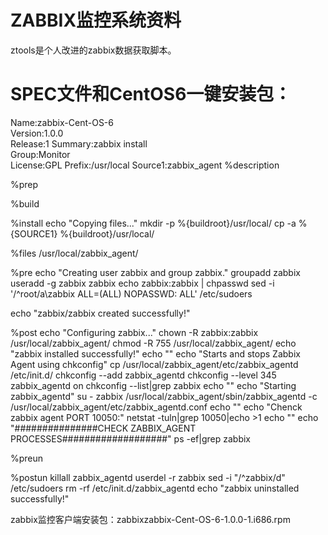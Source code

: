 # ZABBIX监控系统资料
ztools是个人改进的zabbix数据获取脚本。
# SPEC文件和CentOS6一键安装包：
Name:zabbix-Cent-OS-6		
Version:1.0.0	
Release:1
Summary:zabbix install	
Group:Monitor		
License:GPL	
Prefix:/usr/local
Source1:zabbix_agent
%description

%prep

%build

%install
echo "Copying files..."
mkdir -p %{buildroot}/usr/local/
cp -a %{SOURCE1} %{buildroot}/usr/local/

%files
/usr/local/zabbix_agent/

%pre
echo "Creating user zabbix and group zabbix."
groupadd zabbix
useradd -g zabbix zabbix
echo zabbix:zabbix | chpasswd
sed -i '/^root/a\zabbix	ALL=(ALL)	NOPASSWD: ALL' /etc/sudoers

echo "zabbix/zabbix created successfully!"

%post
echo "Configuring zabbix..."
chown -R zabbix:zabbix /usr/local/zabbix_agent/
chmod -R 755 /usr/local/zabbix_agent/
echo "zabbix installed successfully!"
echo  ""
echo "Starts and stops Zabbix Agent using chkconfig"
cp /usr/local/zabbix_agent/etc/zabbix_agentd /etc/init.d/
chkconfig --add zabbix_agentd
chkconfig --level 345 zabbix_agentd on
chkconfig --list|grep zabbix
echo  ""
echo "Starting zabbix_agentd"
su - zabbix
/usr/local/zabbix_agent/sbin/zabbix_agentd -c /usr/local/zabbix_agent/etc/zabbix_agentd.conf
echo ""
echo "Chenck zabbix agent PORT 10050:"
netstat -tuln|grep 10050|echo >1
echo  ""
echo "###############CHECK ZABBIX_AGENT PROCESSES###################"
ps -ef|grep zabbix

%preun

%postun
killall zabbix_agentd
userdel -r zabbix
sed -i "/^zabbix/d" /etc/sudoers
rm -rf /etc/init.d/zabbix_agentd
echo "zabbix uninstalled successfully!"

zabbix监控客户端安装包：zabbixzabbix-Cent-OS-6-1.0.0-1.i686.rpm
